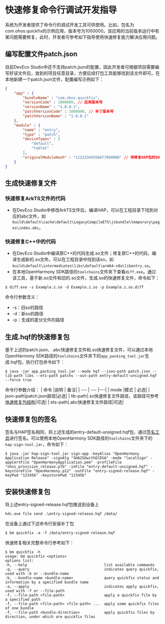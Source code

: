 # 快速修复命令行调试开发指导

系统为开发者提供了命令行的调试开发工具可供使用。比如，包名为com.ohos.quickfix的示例应用，版本号为1000000。该应用的当前版本运行中有某问题需要修复，此时，开发者可参考如下指导使用快速修复能力解决应用问题。

## 编写配置文件patch.json

目前DevEco Studio中还不支持patch.json的配置，因此开发者可根据项目需要编写好该文件后，放到的项目任意目录，方便后续打包工具能够找到该文件即可。在本地新建一个patch.json文件，配置编写示例如下：
```json
{
    "app" : {
        "bundleName" : "com.ohos.quickfix",
        "versionCode" : 1000000, // 应用版本号
        "versionName" : "1.0.0.1",
        "patchVersionCode" : 1000000, // 补丁版本号
        "patchVersionName" : "1.0.0.1"
    },
    "module" : {
        "name" : "entry",
        "type" : "patch",
        "deviceTypes" : [
            "default",
            "tablet"
        ],
        "originalModuleHash" : "11223344556677889900" // 待修复HAP包的SHA256值，可采用SHA256生成器自行生成
    }
}
```

## 生成快速修复文件
### 快速修复ArkTS文件的代码
* 在DevEco Studio中修改ArkTS文件后，编译HAP，可以在工程目录下找到对应的abc文件，如`build\default\cache\default\LegacyCompileETS\jsbundle\temporary\pages\index.abc`。

### 快速修复C++中的代码

* 在DevEco Studio中编译原C++的代码生成.so文件；修复原C++的代码，编译生成新的.so文件。可以在工程目录中找到该so，如`build\default\intermediates\libs\default\arm64-v8a\libentry.so`。
* 在本地OpenHarmony SDK路径的`toolchains`文件夹下查看`diff.exe`。通过该工具，基于新.so文件和旧的.so文件，生成.so的快速修复文件，命令如下：
```shell
$ diff.exe -s Example.z.so -d Example.z.so -p Example.z.so.diff
```
命令行参数含义：
- -s：旧so的路径
- -d：新so的路径
- -p：生成的差分文件的路径

## 生成.hqf的快速修复包

基于上述的patch.json、.abc快速修复文件和.so快速修复文件，可以通过本地OpenHarmony SDK路径的`toolchains`文件夹下的`app_packing_tool.jar`生成.hqf包，执行打包命令如下：
```shell
$ java -jar app_packing_tool.jar --mode hqf --json-path patch.json --lib-path libs --ets-path patchs --out-path entry-default-unsigned.hqf --force true
```

命令行参数介绍：
| 命令 |说明  | 备注|
| --- | --- |---|
| mode  |模式  | 必选|
| json-path|patch.json路径|必选|
| lib-path|.so快速修复文件路径，该路径可参考[快速修复包结构](quickfix-principles.md#快速修复包结构)|可选|
| ets-path|.abc快速修复文件路径|可选|

## 快速修复包的签名

签名与HAP签名相同，将上述生成的entry-default-unsigned.hqf包，通过[签名工具](../security/hapsigntool-guidelines.md)进行签名。可以使用本地OpenHarmony SDK路径的`toolchains`文件夹下的`hap-sign-tool.jar`，命令如下：

```shell
$ java -jar hap-sign-tool.jar sign-app -keyAlias "OpenHarmony Application Release" -signAlg "SHA256withECDSA" -mode "localSign" -appCertFile "OpenHarmonyApplication.pem" -profileFile "ohos_provision_release.p7b" -inFile "entry-default-unsigned.hqf" -keystoreFile "OpenHarmony.p12" -outFile "entry-signed-release.hqf" -keyPwd "123456" -keystorePwd "123456"
```

## 安装快速修复包

将上述entry-signed-release.hqf包推送到设备上
```shell
hdc.exe file send .\entry-signed-release.hqf /data/
```

在设备上通过下述命令行安装补丁包
```shell
$ bm quickfix -a -f /data/entry-signed-release.hqf
```

快速修复相关完整命令行参考如下：
```
$ bm quickfix -h
usage: bm quickfix <options>
options list:
-h, --help                                   list available commands
-q, --query                                  indicates query quickfix, used with -b or --bundle-name
-b, --bundle-name <bundle-name>              query quickfix status and information by a specified bundle name
-a, --apply                                  indicates apply quickfix, used with -f or --file-path
-f, --file-path <file-path>                  apply a quickfix file by a specified path
-f, --file-path <file-path> <file-path> ...  apply some quickfix files of one bundle
-f, --file-path <bundle-direction>           apply quickfix files by direction, under which are quickfix files
```
